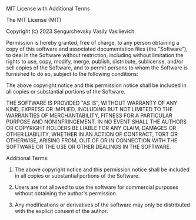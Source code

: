 MIT License with Additional Terms

The MIT License (MIT)

Copyright (c) 2023 Sengurchevsky Vasily Vasilievich

Permission is hereby granted, free of charge, to any person obtaining a copy
of this software and associated documentation files (the "Software"), to deal
in the Software without restriction, including without limitation the rights
to use, copy, modify, merge, publish, distribute, sublicense, and/or sell
copies of the Software, and to permit persons to whom the Software is
furnished to do so, subject to the following conditions:

The above copyright notice and this permission notice shall be included in
all copies or substantial portions of the Software.

THE SOFTWARE IS PROVIDED "AS IS", WITHOUT WARRANTY OF ANY KIND, EXPRESS OR
IMPLIED, INCLUDING BUT NOT LIMITED TO THE WARRANTIES OF MERCHANTABILITY,
FITNESS FOR A PARTICULAR PURPOSE AND NONINFRINGEMENT. IN NO EVENT SHALL THE
AUTHORS OR COPYRIGHT HOLDERS BE LIABLE FOR ANY CLAIM, DAMAGES OR OTHER
LIABILITY, WHETHER IN AN ACTION OF CONTRACT, TORT OR OTHERWISE, ARISING FROM,
OUT OF OR IN CONNECTION WITH THE SOFTWARE OR THE USE OR OTHER DEALINGS IN
THE SOFTWARE.

Additional Terms:

1. The above copyright notice and this permission notice shall be included in all
   copies or substantial portions of the Software.

2. Users are not allowed to use the software for commercial purposes without obtaining
   the author's permission.

3. Any modifications or derivatives of the software may only be distributed with
   the explicit consent of the author.